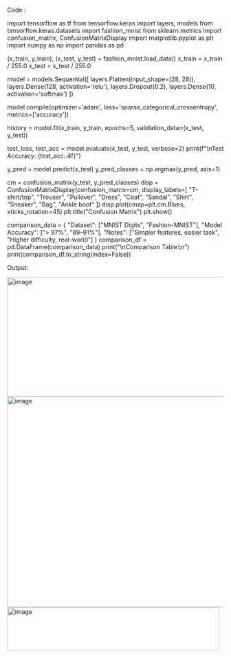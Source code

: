 Code :

import tensorflow as tf
from tensorflow.keras import layers, models
from tensorflow.keras.datasets import fashion_mnist
from sklearn.metrics import confusion_matrix, ConfusionMatrixDisplay
import matplotlib.pyplot as plt
import numpy as np
import pandas as pd


(x_train, y_train), (x_test, y_test) = fashion_mnist.load_data()
x_train = x_train / 255.0
x_test = x_test / 255.0

model = models.Sequential([
    layers.Flatten(input_shape=(28, 28)),
    layers.Dense(128, activation='relu'),
    layers.Dropout(0.2),
    layers.Dense(10, activation='softmax')
])

model.compile(optimizer='adam',
              loss='sparse_categorical_crossentropy',
              metrics=['accuracy'])

history = model.fit(x_train, y_train, epochs=5, validation_data=(x_test, y_test))

test_loss, test_acc = model.evaluate(x_test, y_test, verbose=2)
print(f"\nTest Accuracy: {test_acc:.4f}")

y_pred = model.predict(x_test)
y_pred_classes = np.argmax(y_pred, axis=1)

cm = confusion_matrix(y_test, y_pred_classes)
disp = ConfusionMatrixDisplay(confusion_matrix=cm, display_labels=[
    "T-shirt/top", "Trouser", "Pullover", "Dress", "Coat",
    "Sandal", "Shirt", "Sneaker", "Bag", "Ankle boot"
])
disp.plot(cmap=plt.cm.Blues, xticks_rotation=45)
plt.title("Confusion Matrix")
plt.show()

comparison_data = {
    "Dataset": ["MNIST Digits", "Fashion-MNIST"],
    "Model Accuracy": ["> 97%", "89–91%"],
    "Notes": ["Simpler features, easier task", "Higher difficulty, real-world"]
}
comparison_df = pd.DataFrame(comparison_data)
print("\nComparison Table:\n")
print(comparison_df.to_string(index=False))

Output:

<img width="1535" height="277" alt="image" src="https://github.com/user-attachments/assets/6f8ba071-27fe-43e3-a769-1bd93363acbd" />
<img width="776" height="490" alt="image" src="https://github.com/user-attachments/assets/58ea2276-5510-4006-ad45-2e63b8605a54" />
<img width="493" height="101" alt="image" src="https://github.com/user-attachments/assets/878a4ae0-76f7-46bc-8ff6-786cad51a60a" />


